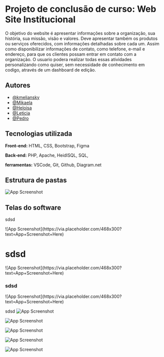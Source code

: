 
# Projeto de conclusão de curso: Web Site Institucional

O objetivo do website é apresentar informações sobre a organização, sua história,
sua missão, visão e valores. Deve apresentar também os produtos ou serviços
oferecidos, com informações detalhadas sobre cada um. Assim como disponibilizar
informações de contato, como telefone, e-mail e endereço, para que os clientes
possam entrar em contato com a organização. O usuario podera realizar todas essas atividades personalizando como quiser, sem necessidade de conhecimento em codigo, através de um dashboard de edição.




## Autores

- [@kmeliansky](https://www.github.com/octokatherine)
- [@Mikaela](https://www.github.com/octokatherine)
- [@Heloisa](https://www.github.com/octokatherine)
- [@Leticia](https://www.github.com/octokatherine)
- [@Pedro](https://www.github.com/octokatherine)









## Tecnologias utilizada

**Front-end:**
HTML, CSS, Bootstrap, Figma 

**Back-end:**
PHP, Apache, HeidISQL, SQL,

**ferramentas:**
VSCode, Git, Github, Diagram.net


## Estrutura de pastas

![App Screenshot](https://via.placeholder.com/468x300?text=App+Screenshot+Here)

## Telas do software

<p> sdsd</p>
![App Screenshot](https://via.placeholder.com/468x300?text=App+Screenshot+Here)

<h1> sdsd</h1>
![App Screenshot](https://via.placeholder.com/468x300?text=App+Screenshot+Here)

<h3> sdsd</h3>
![App Screenshot](https://via.placeholder.com/468x300?text=App+Screenshot+Here)

<span>sdsd</span>
![App Screenshot](https://via.placeholder.com/468x300?text=App+Screenshot+Here)


![App Screenshot](https://via.placeholder.com/468x300?text=App+Screenshot+Here)


![App Screenshot](https://via.placeholder.com/468x300?text=App+Screenshot+Here)


![App Screenshot](https://via.placeholder.com/468x300?text=App+Screenshot+Here)


![App Screenshot](https://via.placeholder.com/468x300?text=App+Screenshot+Here)



